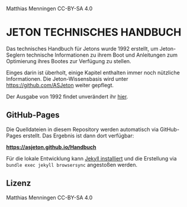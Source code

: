 Matthias Menningen CC-BY-SA 4.0

# JETON TECHNISCHES HANDBUCH

Das technisches Handbuch für Jetons wurde 1992 erstellt, um Jeton-Seglern
technische Informationen zu ihrem Boot und Anleitungen zum Optimierung ihres Bootes
zur Verfügung zu stellen.

Einges darin ist überholt, einige Kapitel enthalten immer noch nützliche Informationen.
Die Jeton-Wissensbasis wird unter https://github.com/ASJeton weiter gepflegt.

Der Ausgabe von 1992 findet unverändert ihr [hier](https://www.segel.de/jeton/index_htm_files/jeton-handbuch%203-1.pdf).

## GitHub-Pages
Die Quelldateien in diesem Repository werden automatisch via GitHub-Pages erstellt.
Das Ergebnis ist dann dort verfügbar:

**https://asjeton.github.io/Handbuch**  


Für die lokale Entwicklung kann [Jekyll installiert](https://jekyllrb.com/docs/) und die Erstellung via `bundle exec jekyll browsersync` angestoßen werden. 

## Lizenz
Matthias Menningen CC-BY-SA 4.0
